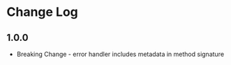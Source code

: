 Change Log
==========

## 1.0.0

* Breaking Change - error handler includes metadata in method signature
